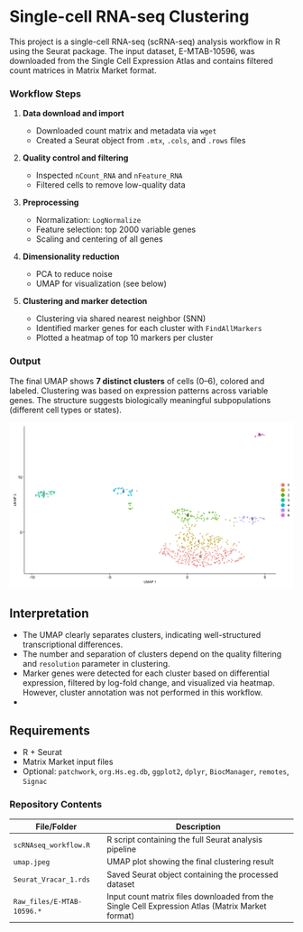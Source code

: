 # Single-cell RNA-seq Clustering 

This project is a single-cell RNA-seq (scRNA-seq) analysis workflow in R using the Seurat package. The input dataset, E-MTAB-10596, was downloaded from the Single Cell Expression Atlas and contains filtered count matrices in Matrix Market format.

### Workflow Steps

1. **Data download and import**

   * Downloaded count matrix and metadata via `wget`
   * Created a Seurat object from `.mtx`, `.cols`, and `.rows` files

2. **Quality control and filtering**

   * Inspected `nCount_RNA` and `nFeature_RNA`
   * Filtered cells to remove low-quality data

3. **Preprocessing**

   * Normalization: `LogNormalize`
   * Feature selection: top 2000 variable genes
   * Scaling and centering of all genes

4. **Dimensionality reduction**

   * PCA to reduce noise
   * UMAP for visualization (see below)

5. **Clustering and marker detection**

   * Clustering via shared nearest neighbor (SNN)
   * Identified marker genes for each cluster with `FindAllMarkers`
   * Plotted a heatmap of top 10 markers per cluster

### Output

The final UMAP shows **7 distinct clusters** of cells (0–6), colored and labeled. Clustering was based on expression patterns across variable genes. The structure suggests biologically meaningful subpopulations (different cell types or states).

![UMAP](./umap.jpeg)

## Interpretation

* The UMAP clearly separates clusters, indicating well-structured transcriptional differences.
* The number and separation of clusters depend on the quality filtering and `resolution` parameter in clustering.
* Marker genes were detected for each cluster based on differential expression, filtered by log-fold change, and visualized via heatmap. However, cluster annotation was not performed in this workflow.
* 
## Requirements

* R + Seurat
* Matrix Market input files
* Optional: `patchwork`, `org.Hs.eg.db`, `ggplot2`, `dplyr`, `BiocManager`, `remotes`, `Signac`
### Repository Contents

| File/Folder               | Description                                                                                       |
|---------------------------|---------------------------------------------------------------------------------------------------|
| `scRNAseq_workflow.R`     | R script containing the full Seurat analysis pipeline                                             |
| `umap.jpeg`               | UMAP plot showing the final clustering result                                                     |
| `Seurat_Vracar_1.rds`     | Saved Seurat object containing the processed dataset                                              |
| `Raw_files/E-MTAB-10596.*`| Input count matrix files downloaded from the Single Cell Expression Atlas (Matrix Market format)  |


